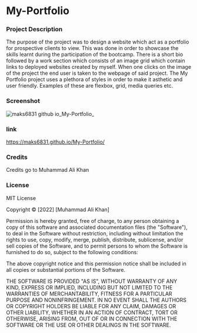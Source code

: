 # My-Portfolio

### Project Description

The purpose of the project was to design a website which act as a portfolio for prospective clients to view. This was done in order to showcase the skills learnt during the participation of the bootcamp. There is a short bio followed by a work section which consists of an image grid which contain links to deployed websites created by myself. When one clicks on the image of the project the end user is taken to the webpage of said project. The My Portfolio project uses a plethora of styles in order to make it asthetic and user friendly. Examples of these are flexbox, grid, media queries etc.  

### Screenshot

![maks6831 github io_My-Portfolio_](https://user-images.githubusercontent.com/118021969/208514201-88353e64-7bf7-47f8-9877-550550c57b5b.png)

### link

https://maks6831.github.io/My-Portfolio/

### Credits

Credits go to Muhammad Ali Khan

### License

MIT License

Copyright &copy; [2022] [Muhammad Ali Khan]

Permission is hereby granted, free of charge, to any person obtaining a copy of this software and associated documentation files (the "Software"), to deal in the Software without restriction, including without limitation the rights to use, copy, modify, merge, publish, distribute, sublicense, and/or sell copies of the Software, and to permit persons to whom the Software is furnished to do so, subject to the following conditions:

The above copyright notice and this permission notice shall be included in all copies or substantial portions of the Software.

THE SOFTWARE IS PROVIDED "AS IS", WITHOUT WARRANTY OF ANY KIND, EXPRESS OR IMPLIED, INCLUDING BUT NOT LIMITED TO THE WARRANTIES OF MERCHANTABILITY, FITNESS FOR A PARTICULAR PURPOSE AND NONINFRINGEMENT. IN NO EVENT SHALL THE AUTHORS OR COPYRIGHT HOLDERS BE LIABLE FOR ANY CLAIM, DAMAGES OR OTHER LIABILITY, WHETHER IN AN ACTION OF CONTRACT, TORT OR OTHERWISE, ARISING FROM, OUT OF OR IN CONNECTION WITH THE SOFTWARE OR THE USE OR OTHER DEALINGS IN THE SOFTWARE.
